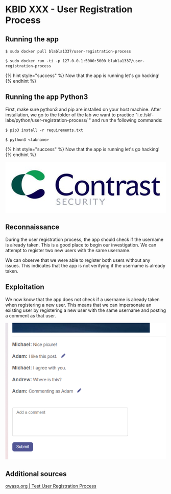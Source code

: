 # KBID XXX - User Registration Process

## Running the app

```
$ sudo docker pull blabla1337/user-registration-process
```

```
$ sudo docker run -ti -p 127.0.0.1:5000:5000 blabla1337/user-registration-process
```

{% hint style="success" %}
Now that the app is running let's go hacking!
{% endhint %}

## Running the app Python3

First, make sure python3 and pip are installed on your host machine. After installation, we go to the folder of the lab we want to practice "i.e /skf-labs/python/user-registration-process/ " and run the following commands:

```
$ pip3 install -r requirements.txt
```

```
$ python3 <labname>
```

{% hint style="success" %}
Now that the app is running let's go hacking!
{% endhint %}

![Docker image and write-up thanks to Contrast Security](../../.gitbook/assets/contrast-security-logo.jpg)

## Reconnaissance

During the user registration process, the app should check if the username is already taken. This is a good place to begin our investigation. We can attempt to register two new users with the same username.

We can observe that we were able to register both users without any issues. This indicates that the app is not verifying if the username is already taken.

## Exploitation

We now know that the app does not check if a username is already taken when registering a new user. This means that we can impersonate an existing user by registering a new user with the same username and posting a comment as that user.

![User registration process](../../.gitbook/assets/user-registration-process.png)

## Additional sources

[owasp.org | Test User Registration Process](https://owasp.org/www-project-web-security-testing-guide/v42/4-Web_Application_Security_Testing/03-Identity_Management_Testing/02-Test_User_Registration_Process)
